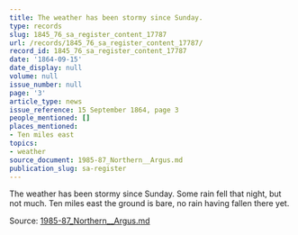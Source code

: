 ```yaml
---
title: The weather has been stormy since Sunday.
type: records
slug: 1845_76_sa_register_content_17787
url: /records/1845_76_sa_register_content_17787/
record_id: 1845_76_sa_register_content_17787
date: '1864-09-15'
date_display: null
volume: null
issue_number: null
page: '3'
article_type: news
issue_reference: 15 September 1864, page 3
people_mentioned: []
places_mentioned:
- Ten miles east
topics:
- weather
source_document: 1985-87_Northern__Argus.md
publication_slug: sa-register
---
```


The weather has been stormy since Sunday.  Some rain fell that night, but not much.  Ten miles east the ground is bare, no rain having fallen there yet.

Source: [1985-87_Northern__Argus.md](/downloads/markdown/1985-87_Northern__Argus.md)
